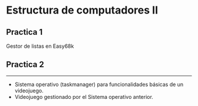 Estructura de computadores II
======

## Practica 1

Gestor de listas en Easy68k


## Practica 2

---
* Sistema operativo (taskmanager) para funcionalidades básicas de un videojuego.
* Videojuego gestionado por el Sistema operativo anterior.

